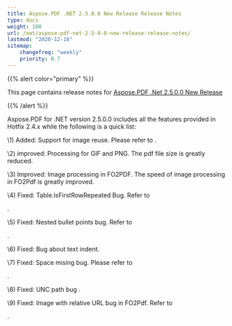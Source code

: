 ```yaml
---
title: Aspose.PDF .NET 2.5.0.0 New Release Release Notes
type: docs
weight: 180
url: /net/aspose-pdf-net-2-5-0-0-new-release-release-notes/
lastmod: "2020-12-16"
sitemap:
    changefreq: "weekly"
    priority: 0.7
---
```


{{% alert color="primary" %}} 

This page contains release notes for [Aspose.PDF .Net 2.5.0.0 New Release](http://www.aspose.com/downloads/pdf/net/new-releases/aspose.pdf-.net-2.5.0.0-new-release/)

{{% /alert %}} 

Aspose.PDF for .NET version 2.5.0.0 includes all the features provided in Hotfix 2.4.x while the following is a quick list:

\1) Added: Support for image reuse. Please refer to .

\2) improved: Processing for GIF and PNG. The pdf file size is greatly reduced.

\3) Improved: Image processing in FO2PDF. The speed of image processing in FO2Pdf is greatly improved.

\4) Fixed: Table.IsFirstRowRepeated Bug. Refer to

.

\5) Fixed: Nested bullet points bug. Refer to

.

\6) Fixed: Bug about text indent.

\7) Fixed: Space mising bug. Please refer to

.

\8) Fixed: UNC path bug .

\9) Fixed: Image with relative URL bug in FO2Pdf. Refer to

.
